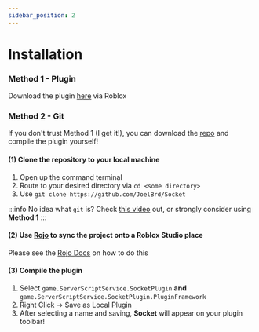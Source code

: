 ```yaml
---
sidebar_position: 2
---
```


# Installation

### Method 1 - Plugin

Download the plugin [here](https://www.roblox.com/home) via Roblox

### Method 2 - Git

If you don't trust Method 1 (I get it!), you can download the [repo](https://github.com/JoelBrd/Socket) and compile the plugin yourself!

#### (1) Clone the repository to your local machine

1. Open up the command terminal
2. Route to your desired directory via `cd <some directory>`
3. Use `git clone https://github.com/JoelBrd/Socket`

:::info
No idea what `git` is? Check [this video](https://www.youtube.com/watch?v=X5e3xQBeqf8&ab_channel=ElektorTV) out, or strongly consider using **Method 1**
:::

#### (2) Use [Rojo](https://rojo.space/) to sync the project onto a Roblox Studio place

Please see the [Rojo Docs](https://rojo.space/docs/v7/) on how to do this

#### (3) Compile the plugin

1. Select `game.ServerScriptService.SocketPlugin` **and** `game.ServerScriptService.SocketPlugin.PluginFramework`
2. Right Click -> Save as Local Plugin
3. After selecting a name and saving, **Socket** will appear on your plugin toolbar!